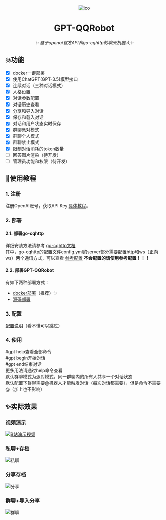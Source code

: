 <div align="center">

![ico](./docs/images/logo.png)
</div>

<div align="center">

# GPT-QQRobot 
_✨ 基于openai官方API和go-cqhttp的聊天机器人✨_
</div>

## 💥功能  
- [x] docker一键部署
- [x] 使用ChatGPT(GPT-3.5)模型接口
- [x] 连续对话（三种对话模式）
- [x] 人格设置
- [x] 对话参数配置
- [x] 对话历史查看
- [x] 分享和导入对话
- [x] 保存和载入对话
- [x] 对话和用户状态实时保存
- [x] 群聊派对模式
- [x] 群聊个人模式
- [x] 群聊禁止模式
- [x] 限制对话消耗的token数量
- [ ] 回答图片渲染（待开发）
- [ ] 管理员功能和权限（待开发）

## 🚀使用教程
### 1. 注册
注册OpenAI账号，获取API Key [具体教程](./docs/register.md)。
### 2. 部署
#### 2.1. 部署go-cqhttp
详细安装方法请参考 [go-cqhttp文档](https://docs.go-cqhttp.org/)  
其中，go-cqhttp的配置文件config.yml的server部分需要配置http和ws（正向ws）两个通讯方式，可以查看 [参考配置](./docs/go-http.md)
__不会配置的请使用参考配置！！！__
#### 2.2. 部署GPT-QQRobot
有如下两种部署方式：
- [docker部署](./docs/docker.md)（推荐）✨
- [源码部署](./docs/source.md)
### 3. 配置
[配置说明](./docs/config.md)（看不懂可以跳过）
### 4. 使用
\#gpt help查看全部命令  
\#gpt begin开始对话  
\#gpt end结束对话  
更多用法请通过help命令查看  
默认群聊模式为派对模式，同一群聊内的所有人共享一个对话状态  
默认配置下群聊需要@机器人才能触发对话（每次对话都需要），但是命令不需要@（加上也不影响）
## ✨实际效果
### 视频演示

[![B站演示视频](https://i0.hdslb.com/bfs/archive/4e5a82609ec92ef92812cce93be221efe556ea69.png@320w_200h_1c_!web-space-index-myvideo.webp)](https://www.bilibili.com/video/BV1io4y1z7GG)

### 私聊+存档
![私聊](./docs/images/private.png)

### 分享存档
![分享](./docs/images/share.png)
### 群聊+导入分享
![群聊](./docs/images/group.png)